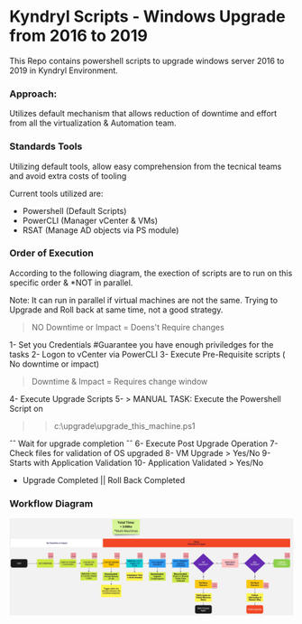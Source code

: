 # Kyndryl Scripts - Windows Upgrade from 2016 to 2019
This Repo contains powershell scripts to upgrade windows server 2016 to 2019 in Kyndryl Environment.

### Approach:
Utilizes default mechanism that allows reduction of downtime and effort from all the virtualization & Automation team.

### Standards Tools
Utilizing default tools, allow easy comprehension from the tecnical teams and avoid extra costs of tooling

Current tools utilized are:
- Powershell (Default Scripts)
- PowerCLI (Manager vCenter & VMs)
- RSAT (Manage AD objects via PS module)

### Order of Execution
According to the following diagram, the exection of scripts are to run on this specific order & *NOT in parallel.

Note: It can run in parallel if virtual machines are not the same. Trying to Upgrade and Roll back at same time, not a good strategy.

> NO Downtime or Impact = Doens't Require changes

1- Set you Credentials #Guarantee you have enough priviledges for the tasks
2- Logon to vCenter via PowerCLI
3- Execute Pre-Requisite scripts ( No downtime or impact)

> Downtime & Impact = Requires change window

4- Execute Upgrade Scripts
5- > MANUAL TASK: Execute the Powershell Script on 
>>c:\\upgrade\\upgrade_this_machine.ps1

ˆˆ Wait for upgrade completion ˆˆ
6- Execute Post Upgrade Operation
7- Check files for validation of OS upgraded
8- VM Upgrade > Yes/No
9- Starts with Application Validation
10- Application Validated > Yes/No

* Upgrade Completed || Roll Back Completed

### Workflow Diagram
![Workflow](workflow.jpeg)

